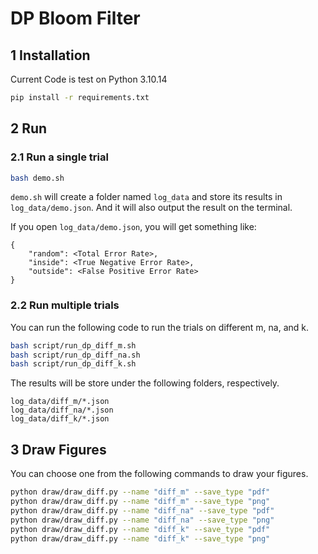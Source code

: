 # DP Bloom Filter

## 1 Installation

Current Code is test on Python 3.10.14 

```bash
pip install -r requirements.txt
```

## 2 Run

### 2.1 Run a single trial
```bash
bash demo.sh
```

`demo.sh` will create a folder named `log_data` and store its results in `log_data/demo.json`. And it will also output the result on the terminal. 

If you open `log_data/demo.json`, you will get something like:
```
{
    "random": <Total Error Rate>,
    "inside": <True Negative Error Rate>,
    "outside": <False Positive Error Rate>
}
```

### 2.2 Run multiple trials

You can run the following code to run the trials on different m, na, and k.
```bash
bash script/run_dp_diff_m.sh
bash script/run_dp_diff_na.sh
bash script/run_dp_diff_k.sh
```

The results will be store under the following folders, respectively.
```
log_data/diff_m/*.json
log_data/diff_na/*.json
log_data/diff_k/*.json
```

## 3 Draw Figures

You can choose one from the following commands to draw your figures. 
```bash
python draw/draw_diff.py --name "diff_m" --save_type "pdf"
python draw/draw_diff.py --name "diff_m" --save_type "png"
python draw/draw_diff.py --name "diff_na" --save_type "pdf"
python draw/draw_diff.py --name "diff_na" --save_type "png"
python draw/draw_diff.py --name "diff_k" --save_type "pdf"
python draw/draw_diff.py --name "diff_k" --save_type "png"
```

